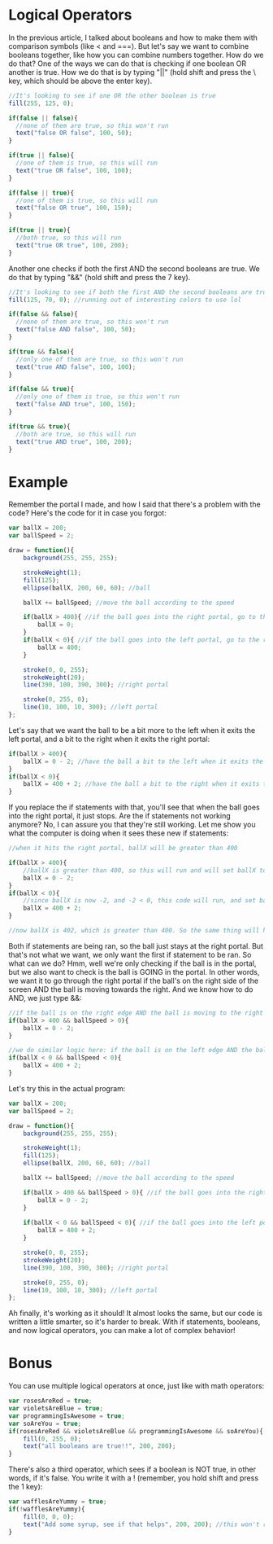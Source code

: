 # Logical Operators
In the previous article, I talked about booleans and how to make them with comparison symbols (like < and ===). But let's say we want to combine booleans together, like how you can combine numbers together. How do we do that? One of the ways we can do that is checking if one boolean OR another is true. How we do that is by typing "||" (hold shift and press the \ key, which should be above the enter key).
```js
//It's looking to see if one OR the other boolean is true
fill(255, 125, 0);

if(false || false){
  //none of them are true, so this won't run
  text("false OR false", 100, 50);
}

if(true || false){
  //one of them is true, so this will run
  text("true OR false", 100, 100);
}

if(false || true){
  //one of them is true, so this will run
  text("false OR true", 100, 150);
}

if(true || true){
  //both true, so this will run
  text("true OR true", 100, 200);
}
```
Another one checks if both the first AND the second booleans are true. We do that by typing "&&" (hold shift and press the 7 key).
```js
//It's looking to see if both the first AND the second booleans are true
fill(125, 70, 0); //running out of interesting colors to use lol

if(false && false){
  //none of them are true, so this won't run
  text("false AND false", 100, 50);
}

if(true && false){
  //only one of them are true, so this won't run
  text("true AND false", 100, 100);
}

if(false && true){
  //only one of them is true, so this won't run
  text("false AND true", 100, 150);
}

if(true && true){
  //both are true, so this will run
  text("true AND true", 100, 200);
}
```

# Example
Remember the portal I made, and how I said that there's a problem with the code? Here's the code for it in case you forgot:
```js
var ballX = 200;
var ballSpeed = 2;

draw = function(){
    background(255, 255, 255);

    strokeWeight(1);
    fill(125);
    ellipse(ballX, 200, 60, 60); //ball

    ballX += ballSpeed; //move the ball according to the speed

    if(ballX > 400){ //if the ball goes into the right portal, go to the left portal
        ballX = 0;
    }
    if(ballX < 0){ //if the ball goes into the left portal, go to the right portal
        ballX = 400;
    }

    stroke(0, 0, 255);
    strokeWeight(20);
    line(390, 100, 390, 300); //right portal

    stroke(0, 255, 0);
    line(10, 100, 10, 300); //left portal
};
```
Let's say that we want the ball to be a bit more to the left when it exits the left portal, and a bit to the right when it exits the right portal:
```js
if(ballX > 400){
    ballX = 0 - 2; //have the ball a bit to the left when it exits the left portal
}
if(ballX < 0){
    ballX = 400 + 2; //have the ball a bit to the right when it exits the right portal
}
```
If you replace the if statements with that, you'll see that when the ball goes into the right portal, it just stops. Are the if statements not working anymore? No, I can assure you that they're still working. Let me show you what the computer is doing when it sees these new if statements:
```js
//when it hits the right portal, ballX will be greater than 400

if(ballX > 400){
    //ballX is greater than 400, so this will run and will set ballX to be 0 - 2, which is -2.
    ballX = 0 - 2;
}
if(ballX < 0){
    //since ballX is now -2, and -2 < 0, this code will run, and set ballX to be 400 + 2, which is 402.
    ballX = 400 + 2;
}

//now ballX is 402, which is greater than 400. So the same thing will happen the next frame.
```
Both if statements are being ran, so the ball just stays at the right portal. But that's not what we want, we only want the first if statement to be ran. So what can we do? Hmm, well we're only checking if the ball is in the portal, but we also want to check is the ball is GOING in the portal. In other words, we want it to go through the right portal if the ball's on the right side of the screen AND the ball is moving towards the right. And we know how to do AND, we just type &&:
```js
//if the ball is on the right edge AND the ball is moving to the right
if(ballX > 400 && ballSpeed > 0){
    ballX = 0 - 2;
}

//we do similar logic here: if the ball is on the left edge AND the ball is moving to the left
if(ballX < 0 && ballSpeed < 0){
    ballX = 400 + 2;
}
```
Let's try this in the actual program:
```js
var ballX = 200;
var ballSpeed = 2;

draw = function(){
    background(255, 255, 255);

    strokeWeight(1);
    fill(125);
    ellipse(ballX, 200, 60, 60); //ball

    ballX += ballSpeed; //move the ball according to the speed

    if(ballX > 400 && ballSpeed > 0){ //if the ball goes into the right portal
        ballX = 0 - 2;
    }
    
    if(ballX < 0 && ballSpeed < 0){ //if the ball goes into the left portal
        ballX = 400 + 2;
    }

    stroke(0, 0, 255);
    strokeWeight(20);
    line(390, 100, 390, 300); //right portal

    stroke(0, 255, 0);
    line(10, 100, 10, 300); //left portal
};
```
Ah finally, it's working as it should! It almost looks the same, but our code is written a little smarter, so it's harder to break. With if statements, booleans, and now logical operators, you can make a lot of complex behavior!

# Bonus
You can use multiple logical operators at once, just like with math operators:
```js
var rosesAreRed = true;
var violetsAreBlue = true;
var programmingIsAwesome = true;
var soAreYou = true;
if(rosesAreRed && violetsAreBlue && programmingIsAwesome && soAreYou){
    fill(0, 255, 0);
    text("all booleans are true!!", 200, 200);
}
```
There's also a third operator, which sees if a boolean is NOT true, in other words, if it's false. You write it with a ! (remember, you hold shift and press the 1 key):
```js
var wafflesAreYummy = true;
if(!wafflesAreYummy){
    fill(0, 0, 0);
    text("Add some syrup, see if that helps", 200, 200); //this won't run, because it's seeing if waffles are NOT yummy
}
```
